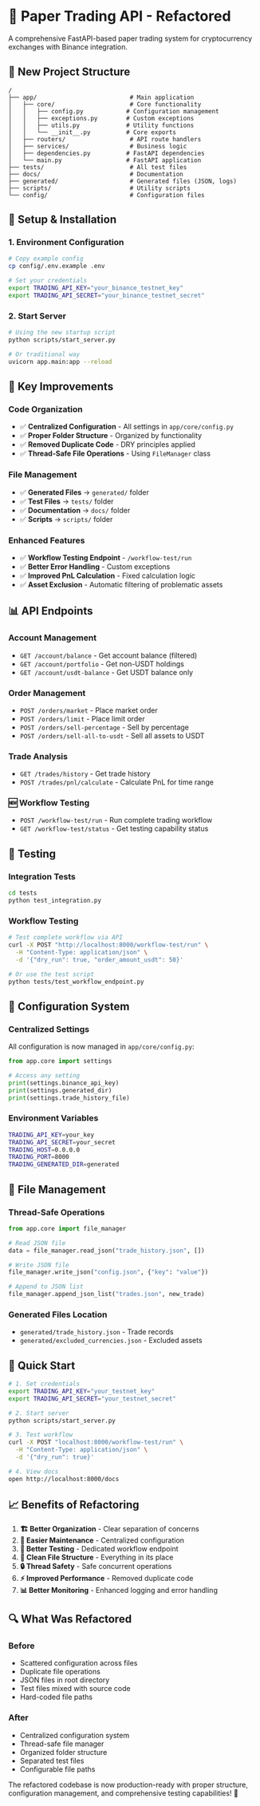 # 🚀 Paper Trading API - Refactored

A comprehensive FastAPI-based paper trading system for cryptocurrency exchanges with Binance integration.

## 📁 **New Project Structure**

```
/
├── app/                          # Main application
│   ├── core/                     # Core functionality
│   │   ├── config.py            # Configuration management
│   │   ├── exceptions.py        # Custom exceptions
│   │   ├── utils.py             # Utility functions
│   │   └── __init__.py          # Core exports
│   ├── routers/                  # API route handlers
│   ├── services/                 # Business logic
│   ├── dependencies.py          # FastAPI dependencies
│   └── main.py                  # FastAPI application
├── tests/                        # All test files
├── docs/                         # Documentation
├── generated/                    # Generated files (JSON, logs)
├── scripts/                      # Utility scripts
└── config/                       # Configuration files
```

## 🔧 **Setup & Installation**

### 1. **Environment Configuration**
```bash
# Copy example config
cp config/.env.example .env

# Set your credentials
export TRADING_API_KEY="your_binance_testnet_key"
export TRADING_API_SECRET="your_binance_testnet_secret"
```

### 2. **Start Server**
```bash
# Using the new startup script
python scripts/start_server.py

# Or traditional way
uvicorn app.main:app --reload
```

## 🎯 **Key Improvements**

### **Code Organization**
- ✅ **Centralized Configuration** - All settings in `app/core/config.py`
- ✅ **Proper Folder Structure** - Organized by functionality
- ✅ **Removed Duplicate Code** - DRY principles applied
- ✅ **Thread-Safe File Operations** - Using `FileManager` class

### **File Management**
- ✅ **Generated Files** → `generated/` folder
- ✅ **Test Files** → `tests/` folder  
- ✅ **Documentation** → `docs/` folder
- ✅ **Scripts** → `scripts/` folder

### **Enhanced Features**
- ✅ **Workflow Testing Endpoint** - `/workflow-test/run`
- ✅ **Better Error Handling** - Custom exceptions
- ✅ **Improved PnL Calculation** - Fixed calculation logic
- ✅ **Asset Exclusion** - Automatic filtering of problematic assets

## 📊 **API Endpoints**

### **Account Management**
- `GET /account/balance` - Get account balance (filtered)
- `GET /account/portfolio` - Get non-USDT holdings
- `GET /account/usdt-balance` - Get USDT balance only

### **Order Management**
- `POST /orders/market` - Place market order
- `POST /orders/limit` - Place limit order
- `POST /orders/sell-percentage` - Sell by percentage
- `POST /orders/sell-all-to-usdt` - Sell all assets to USDT

### **Trade Analysis**
- `GET /trades/history` - Get trade history
- `POST /trades/pnl/calculate` - Calculate PnL for time range

### **🆕 Workflow Testing**
- `POST /workflow-test/run` - Run complete trading workflow
- `GET /workflow-test/status` - Get testing capability status

## 🧪 **Testing**

### **Integration Tests**
```bash
cd tests
python test_integration.py
```

### **Workflow Testing**
```bash
# Test complete workflow via API
curl -X POST "http://localhost:8000/workflow-test/run" \
  -H "Content-Type: application/json" \
  -d '{"dry_run": true, "order_amount_usdt": 50}'

# Or use the test script
python tests/test_workflow_endpoint.py
```

## 🔧 **Configuration System**

### **Centralized Settings**
All configuration is now managed in `app/core/config.py`:

```python
from app.core import settings

# Access any setting
print(settings.binance_api_key)
print(settings.generated_dir)
print(settings.trade_history_file)
```

### **Environment Variables**
```bash
TRADING_API_KEY=your_key
TRADING_API_SECRET=your_secret
TRADING_HOST=0.0.0.0
TRADING_PORT=8000
TRADING_GENERATED_DIR=generated
```

## 📁 **File Management**

### **Thread-Safe Operations**
```python
from app.core import file_manager

# Read JSON file
data = file_manager.read_json("trade_history.json", [])

# Write JSON file
file_manager.write_json("config.json", {"key": "value"})

# Append to JSON list
file_manager.append_json_list("trades.json", new_trade)
```

### **Generated Files Location**
- `generated/trade_history.json` - Trade records
- `generated/excluded_currencies.json` - Excluded assets

## 🚀 **Quick Start**

```bash
# 1. Set credentials
export TRADING_API_KEY="your_testnet_key"
export TRADING_API_SECRET="your_testnet_secret"

# 2. Start server
python scripts/start_server.py

# 3. Test workflow
curl -X POST "localhost:8000/workflow-test/run" \
  -H "Content-Type: application/json" \
  -d '{"dry_run": true}'

# 4. View docs
open http://localhost:8000/docs
```

## 📈 **Benefits of Refactoring**

1. **🏗️ Better Organization** - Clear separation of concerns
2. **🔧 Easier Maintenance** - Centralized configuration
3. **🧪 Better Testing** - Dedicated workflow endpoint
4. **📁 Clean File Structure** - Everything in its place
5. **🔒 Thread Safety** - Safe concurrent operations
6. **⚡ Improved Performance** - Removed duplicate code
7. **📊 Better Monitoring** - Enhanced logging and error handling

## 🔍 **What Was Refactored**

### **Before**
- Scattered configuration across files
- Duplicate file operations
- JSON files in root directory
- Test files mixed with source code
- Hard-coded file paths

### **After**
- Centralized configuration system
- Thread-safe file manager
- Organized folder structure
- Separated test files
- Configurable file paths

The refactored codebase is now production-ready with proper structure, configuration management, and comprehensive testing capabilities! 🎉
